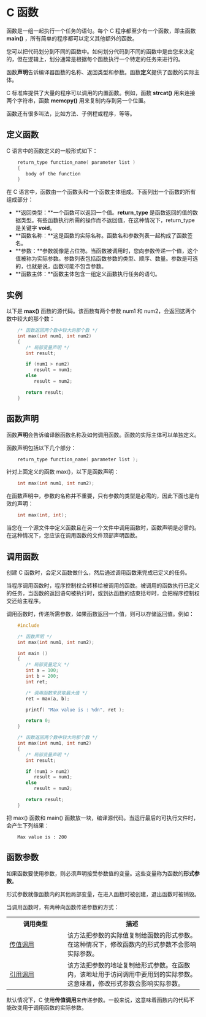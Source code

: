 # C 函数

函数是一组一起执行一个任务的语句。每个 C 程序都至少有一个函数，即主函数 **main()** ，所有简单的程序都可以定义其他额外的函数。

您可以把代码划分到不同的函数中。如何划分代码到不同的函数中是由您来决定的，但在逻辑上，划分通常是根据每个函数执行一个特定的任务来进行的。

函数**声明**告诉编译器函数的名称、返回类型和参数。函数**定义**提供了函数的实际主体。

C 标准库提供了大量的程序可以调用的内置函数。例如，函数 **strcat()** 用来连接两个字符串，函数 **memcpy()** 用来复制内存到另一个位置。

函数还有很多叫法，比如方法、子例程或程序，等等。

## 定义函数
C 语言中的函数定义的一般形式如下：

```c
    return_type function_name( parameter list )
    {
       body of the function
    }
```

在 C 语言中，函数由一个函数头和一个函数主体组成。下面列出一个函数的所有组成部分：

* **返回类型：**一个函数可以返回一个值。**return_type** 是函数返回的值的数据类型。有些函数执行所需的操作而不返回值，在这种情况下，return_type 是关键字 **void**。
* **函数名称：**这是函数的实际名称。函数名和参数列表一起构成了函数签名。
* **参数：**参数就像是占位符。当函数被调用时，您向参数传递一个值，这个值被称为实际参数。参数列表包括函数参数的类型、顺序、数量。参数是可选的，也就是说，函数可能不包含参数。
* **函数主体：**函数主体包含一组定义函数执行任务的语句。

## 实例
以下是 **max()** 函数的源代码。该函数有两个参数 num1 和 num2，会返回这两个数中较大的那个数：

```c
    /* 函数返回两个数中较大的那个数 */
    int max(int num1, int num2)
    {
       /* 局部变量声明 */
       int result;

       if (num1 > num2)
          result = num1;
       else
          result = num2;

       return result;
    }
```
## 函数声明
函数**声明**会告诉编译器函数名称及如何调用函数。函数的实际主体可以单独定义。

函数声明包括以下几个部分：

```c
    return_type function_name( parameter list );
```

针对上面定义的函数 max()，以下是函数声明：

```c
    int max(int num1, int num2);
```

在函数声明中，参数的名称并不重要，只有参数的类型是必需的，因此下面也是有效的声明：

```c
    int max(int, int);
```

当您在一个源文件中定义函数且在另一个文件中调用函数时，函数声明是必需的。在这种情况下，您应该在调用函数的文件顶部声明函数。

## 调用函数
创建 C 函数时，会定义函数做什么，然后通过调用函数来完成已定义的任务。

当程序调用函数时，程序控制权会转移给被调用的函数。被调用的函数执行已定义的任务，当函数的返回语句被执行时，或到达函数的结束括号时，会把程序控制权交还给主程序。

调用函数时，传递所需参数，如果函数返回一个值，则可以存储返回值。例如：

```c
    #include

    /* 函数声明 */
    int max(int num1, int num2);

    int main ()
    {
       /* 局部变量定义 */
       int a = 100;
       int b = 200;
       int ret;

       /* 调用函数来获取最大值 */
       ret = max(a, b);

       printf( "Max value is : %dn", ret );

       return 0;
    }

    /* 函数返回两个数中较大的那个数 */
    int max(int num1, int num2)
    {
       /* 局部变量声明 */
       int result;

       if (num1 > num2)
          result = num1;
       else
          result = num2;

       return result;
    }
```

把 max() 函数和 main() 函数放一块，编译源代码。当运行最后的可执行文件时，会产生下列结果：

```
    Max value is : 200
```
## 函数参数

如果函数要使用参数，则必须声明接受参数值的变量。这些变量称为函数的**形式参数**。

形式参数就像函数内的其他局部变量，在进入函数时被创建，退出函数时被销毁。

当调用函数时，有两种向函数传递参数的方式：

</p> <table > <tr><th style="width:30%">调用类型</th><th>描述</th></tr> <tr><td> <a href="c-function-call-by-value.html" title="C 中传值方式调用函数">传值调用</a></td><td>该方法把参数的实际值复制给函数的形式参数。在这种情况下，修改函数内的形式参数不会影响实际参数。</td> </tr> <tr><td> <a href="c-function-call-by-reference.html" title="C 中引用方式调用函数">引用调用</a></td><td>该方法把参数的地址复制给形式参数。在函数内，该地址用于访问调用中要用到的实际参数。这意味着，修改形式参数会影响实际参数。</td> </tr> </table> <p>

默认情况下，C 使用**传值调用**来传递参数。一般来说，这意味着函数内的代码不能改变用于调用函数的实际参数。

